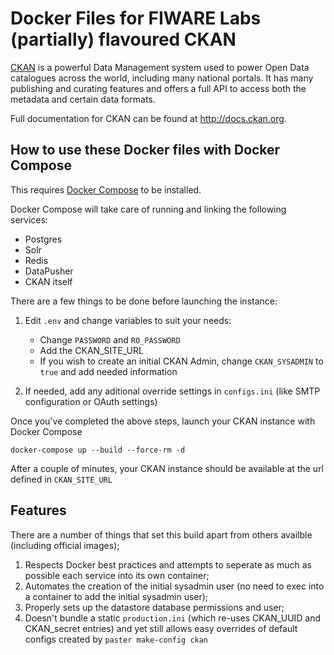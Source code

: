 # Docker Files for FIWARE Labs (partially) flavoured CKAN

[CKAN](https://github.com/ckan/ckan) is a powerful Data Management system used to power Open Data catalogues across the world, including many national
portals. It has many publishing and curating features and offers a full API to access both the metadata and certain data formats.

Full documentation for CKAN can be found at http://docs.ckan.org.

## How to use these Docker files with Docker Compose

This requires [Docker Compose](https://docs.docker.com/compose/) to be installed.

Docker Compose will take care of running and linking the following services:

* Postgres
* Solr
* Redis
* DataPusher
* CKAN itself

There are a few things to be done before launching the instance:

1. Edit `.env` and change variables to suit your needs:
	- Change `PASSWORD` and `RO_PASSWORD`
	- Add the CKAN_SITE_URL
	- If you wish to create an initial CKAN Admin, change `CKAN_SYSADMIN` to `true` and add needed information

2. If needed, add any aditional override settings in `configs.ini` (like SMTP configuration or OAuth settings)

Once you've completed the above steps, launch your CKAN instance with Docker Compose

	docker-compose up --build --force-rm -d

After a couple of minutes, your CKAN instance should be available at the url defined in `CKAN_SITE_URL`

## Features

There are a number of things that set this build apart from others availble (including official images);

1. Respects Docker best practices and attempts to seperate as much as possible each service into its own container;
2. Automates the creation of the initial sysadmin user (no need to exec into a container to add the initial sysadmin user);
3. Properly sets up the datastore database permissions and user;
4. Doesn't bundle a static `production.ini` (which re-uses CKAN_UUID and CKAN_secret entries) and yet still allows easy overrides of default configs created by `paster make-config ckan`